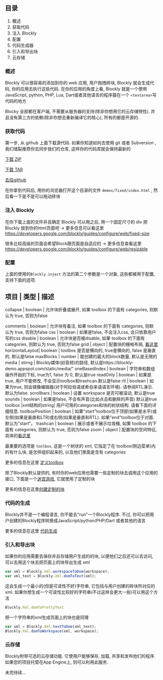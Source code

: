 ## 目录

1. 概述
2. 获取代码
3. 注入 Blockly
4. 配置
5. 代码生成器
6. 引入和导出块
7. 云存储

### 概述

Blockly 可以很容易的添加到你的 web 应用, 用户拖拽砖块, Blockly 就会生成代码, 你的应用去执行这些代码. 在你的应用的角度上看, Blockly 就是一个使用 JavaScript, python, PHP, Lua, Dart或者其他语言的程序猿在一个 `<textarea>`写代码的地方

Blocky 全部都在客户端, 不需要从服务器的支持(除非你想用它的云存储特性). 并且没有第三方的依赖(除非你想去重新编译它的核心), 所有的都是开源的.

### 获取代码

第一步, 从 github 上面下载源代码. 如果你知道如何去使用 git 或者 Subversion , 我们墙裂推荐你去同步我们的仓库, 这样你的代码库就会保持最新的

[下载 ZIP](https://github.com/google/blockly/zipball/master)

[下载 TAR](https://github.com/google/blockly/tarball/master)

[去往github](https://github.com/google/blockly)

在你拿到代码后, 用你的浏览器打开这个目录的文件 `demos/fixed/index.html` , 然后看一下是不是可以拖动砖块

### 注入 Blockly

在你下载上面的文件并且确定 Blockly 可以用之后, 用一个固定尺寸的 div 把 Blockly 放到你的html页面吧
-> 更多信息可以看这里 https://developers.google.com/blockly/guides/configure/web/fixed-size

很多比较高级的页面会希望Block跟页面是自适应的
-> 更多信息查看这里 https://developers.google.com/blockly/guides/configure/web/resizable

### 配置

上面的使用的`Blockly.inject` 方法的第二个参数是一个对象,  这些都被用于配置, 支持下面的选项. 

项目            |    类型     |      描述
------------------------------------
collapse        |   boolean  | 允许块折叠或展开, 如果 toolbox 的下面有 categories, 则默认为 true, 否则为false

comments        |   boolean  | 允许块有备注, 如果 toolbox 的下面有 categories, 则默认为 true, 否则为false
css             |   boolean  | 如果是false, 不会注入css, 会只依靠用户写的css
disable         |   boolean  | 允许块是否被disable, 如果 toolbox 的下面有 categories, 则默认为 true, 否则为false
grid            |   object   | 配置块的栅格布局, [看这里](https://developers.google.com/blockly/guides/configure/web/grid)
horizontalLayout|   boolean  | toolbox 是否是横向的, true是横向的, false 是垂直的, 默认是false
maxBlocks       |   number   | 能创建的最大的block数量, 默认是无限的
media           |   stirng   | Blockly媒体(如音频)的路径, 默认是https://blockly-demo.appspot.com/static/media/"
oneBasedIndex   |   boolean  |  字符串和数组操作开始的下标, true为1, false 为 0, 默认是true
readOnly        |   boolean  |  如果是 true, 用户不能修改, 不会显示toolbox和trashcan.默认是false
rtl             |  boolean   |  如果为true, 则会镜像编辑器(对于阿拉伯语或希伯来语语言环境). 请参阅RTL演示. 默认为false.
scrollbars      |  boolean   |  设置 workspace 是否可被滚动, 默认是true
sounds          |  boolean   |  如果是false, 不会有声音(比如点击和删除的声音) 默认是true
toolbox         |xml结构的string|  用户可用的categories和块的树状结构. 请看下面的详细信息.
toolboxPosition |  boolean   |  如果"start"toolbox位于顶部(如果是水平)或左侧(如果是垂直和LTR)或右侧(如果是垂直和RTL). 如果"end"toolbox位于对面. 默认为"start"。
trashcan        |  boolean   |  展示或者不展示垃圾桶, 如果 toolbox 的下面有 categories, 则默认为 true, 否则为false
zoom            |  object    |  配置块的空间特征, 具体的[看这里](https://developers.google.com/blockly/guides/configure/web/zoom)

最重要的选项是 `toolbox`, 这是一个树状的 xml, 它指定了在 toolbox(侧边菜单)内的有什么块, 是怎样组织起来的, 以及他们里面是含有 categories

更多的信息在这里 [定义toolbox](https://developers.google.com/blockly/guides/configure/web/toolbox)

除了Blockly默认提供的, 有时你的web应用也需要一些定制的块去调用这个应用的接口, 
下面是一个[迷宫游戏](https://blockly-games.appspot.com/maze), 它就使用了定制的块

更多的信息在这里[创建定制的块](https://developers.google.com/blockly/guides/create-custom-blocks/overview)

### 代码的生成

Blockly并不是一个编程语言, 你不能去"run"一个Blockly程序. 不过, 你可以把用户创建的Blockly程序转换成JavaScript/python/PHP/Dart 或者其他的语言

更多的信息在这里 [代码生成](https://developers.google.com/blockly/guides/configure/web/code-generators)

### 引入和导出块

如果你的应用需要去保存并且存储用户生成的的块, 以便他们之后还可以去访问, 可以去用这个块去把页面上的块导出生成 xml
```JavaScript
var xml = Blockly.Xml.workspaceToDom(workspace);
var xml_text = Blockly.Xml.domToText(xml);
```
这会生成一个最小的(但是可读性不好)字符串, 它包括与用户创建的砖块所对应的xml. 如果你想生成一个可读性比较好的字符串(不过这样会更大一些)可以用这个方法
```JavaScript
Blockly.Xml.domToPrettyText
```
把一个字符串的xml生成页面上的块也是同理
```JavaScript
var xml = Blockly.Xml.textToDom(xml_text);
Blockly.Xml.domToWorkspace(xml, workspace);
```

### 云存储

Blockly附带可选的云存储功能. 它使用户能够保存, 加载, 共享和发布他们的程序. 如果您的项目托管在App Engine上, 则可以利用此服务. 


未完待续...